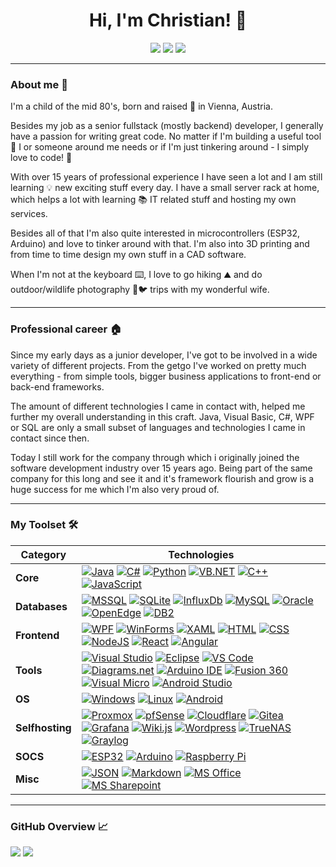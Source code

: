 <h1 align="center">Hi, I'm Christian! 👋</h1>

<!-- Links -->
<p align="center">
	<a href="https://www.xing.com/profile/Christian_Stangl084235"><img src="https://img.shields.io/badge/-Xing-006567?style=plastic&logo=xing&logoColor=white" /></a>
  <a href="https://stackoverflow.com/users/19284187/gishan86"><img src="https://img.shields.io/badge/-Stackoverflow-f48225?style=plastic&logo=Stackoverflow&logoColor=white" /></a>
  <a href="https://github.com/Gishan86"><img src="https://img.shields.io/badge/-Github-3a3a3a?style=plastic&logo=GitHub&logoColor=white" /></a>
</p>

--------------

<!-- About me -->
<h3>About me 🧔</h3>
<p>
I'm a child of the mid 80's, born and raised 🍼 in Vienna, Austria.

Besides my job as a senior fullstack (mostly backend) developer, I generally have a passion for writing great code.
No matter if I'm building a useful tool 🔨 I or someone around me needs or if I'm just tinkering around - I simply love to code! 💖

With over 15 years of professional experience I have seen a lot and I am still learning 💡 new exciting stuff every day.
I have a small server rack at home, which helps a lot with learning 📚 IT related stuff and hosting my own services.
  
Besides all of that I'm also quite interested in microcontrollers (ESP32, Arduino) and love to tinker around with that.
I'm also into 3D printing and from time to time design my own stuff in a CAD software.

When I'm not at the keyboard ⌨️, I love to go hiking ⛰️ and do outdoor/wildlife photography 📸🐦 trips with my wonderful wife.
</p>

-------------

<!-- Professsional work -->
<h3>Professional career 🏠</h3>
<p>
Since my early days as a junior developer, I've got to be involved in a wide variety of different projects.
From the getgo I've worked on pretty much everything - from simple tools, bigger business applications to front-end or back-end frameworks.

The amount of different technologies I came in contact with, helped me further my overall understanding in this craft.
Java, Visual Basic, C#, WPF or SQL are only a small subset of languages and technologies I came in contact since then.

Today I still work for the company through which i originally joined the software development industry over 15 years ago.
Being part of the same company for this long and see it and it's framework flourish and grow is a huge success for me which I'm also very proud of.
</p>

-------------

<!-- My Capabilities -->
<h3>My Toolset 🛠️</h3>
<p>
  
| **Category** | **Technologies** | 
| - | - | 
|  **Core** | [![Java](https://img.shields.io/badge/Java--d4af37?logo=openjdk&style=plastic&labelColor=5382a1 "15+ years of professional experience")](https://openjdk.java.net) [![C#](https://img.shields.io/badge/C%23--d4af37?logo=csharp&style=plastic&labelColor=239120 "15+ years of professional experience")](https://docs.microsoft.com/dotnet/csharp) [![Python](https://img.shields.io/badge/Python--silver?logo=python&style=plastic&labelColor=1e4260&logoColor=FFFFFF "Mostly hobby projects")](https://www.python.org) [![VB.NET](https://img.shields.io/badge/VB.NET--silver?logo=dotnet&style=plastic&labelColor=9013FE "Used it professionally (a long time ago)")](https://docs.microsoft.com/en-us/dotnet/visual-basic/) [![C++](https://img.shields.io/badge/C%2B%2B--bf8970?logo=dotnet&style=plastic&labelColor=00599C "Hobby projects / Arduino)")](https://www.w3schools.com/CPP) [![JavaScript](https://img.shields.io/badge/JavaScript--bf8970?logo=javascript&style=plastic&labelColor=f7de1e&logoColor=FFFFFF "Hobby use (only a few times)")](https://www.w3schools.com/js/) |
|  **Databases** | [![MSSQL](https://img.shields.io/badge/MSSQL--d4af37?logo=microsoftsqlserver&style=plastic&labelColor=CC2927 "15+ years of professional experience (incl some administration)")](https://www.microsoft.com/sql-server) [![SQLite](https://img.shields.io/badge/SQLite--silver?logo=sqlite&style=plastic&labelColor=044a63 "Hobby projects")](https://www.sqlite.org) [![InfluxDb](https://img.shields.io/badge/InfluxDb--silver?logo=influxdb&style=plastic&labelColor=030a29&logoColor=FFFFFF "Hobby projects")](https://www.influxdata.com) [![MySQL](https://img.shields.io/badge/MySQL--silver?logo=mysql&style=plastic&labelColor=00728b&logoColor=FFFFFF "Hobby projects")](https://www.mysql.com)  [![Oracle](https://img.shields.io/badge/Oracle--bf8970?logo=oracle&style=plastic&labelColor=cc5c4b "Some professional use")](https://www.oracle.com) [![OpenEdge](https://img.shields.io/badge/OpenEdge--bf8970?logo=progress&style=plastic&labelColor=5ce500&logoColor=FFFFFF "Some professional use")](https://www.progress.com/openedge) [![DB2](https://img.shields.io/badge/DB2--bf8970?logo=ibm&style=plastic&labelColor=052FAD "Used it professionally (a long time ago)")](https://www.ibm.com/products/db2-database) |
|  **Frontend** | [![WPF](https://img.shields.io/badge/WPF--d4af37?logo=windows&style=plastic&labelColor=1e9ef4 "Professionally and hobby")](https://docs.microsoft.com/en-us/dotnet/desktop/wpf) [![WinForms](https://img.shields.io/badge/WinForms--silver?logo=windows&style=plastic&labelColor=1e9ef4 "Professional use (a long time ago)")](https://docs.microsoft.com/en-us/dotnet/desktop/winforms/) [![XAML](https://img.shields.io/badge/XAML--silver?logo=xaml&style=plastic&labelColor=0C54C2&logoColor=FFFFFF "Professional and hobby projects")](https://docs.microsoft.com/dotnet/desktop/wpf/xaml) [![HTML](https://img.shields.io/badge/HTML--silver?logo=html5&style=plastic&labelColor=67b7d6&logoColor=FFFFFF "Mostly hobby projects")](https://www.w3schools.com/html) [![CSS](https://img.shields.io/badge/CSS--bf8970?logo=css3&style=plastic&labelColor=1572B6&logoColor=FFFFFF "Mostly hobby projects")](https://www.w3schools.com/css) [![NodeJS](https://img.shields.io/badge/NodeJS--bf8970?logo=nodedotjs&style=plastic&labelColor=6da55f&logoColor=FFFFFF "Some hobby use")](https://nodejs.org) [![React](https://img.shields.io/badge/React--bf8970?logo=react&style=plastic&labelColor=61dafb&logoColor=FFFFFF "Some hobby use")](https://reactjs.org) [![Angular](https://img.shields.io/badge/Angular--bf8970?logo=angular&style=plastic&labelColor=dd0030&logoColor=FFFFFF "Some hobby use")](https://angular.io) |
|  **Tools** | [![Visual Studio](https://img.shields.io/badge/Visual%20Studio--d4af37?logo=visualstudio&style=plastic&labelColor=9013FE&logoColor=FFFFFF "My favorite environment")](https://visualstudio.com) [![Eclipse](https://img.shields.io/badge/Eclipse--d4af37?logo=eclipse&style=plastic&labelColor=433481&logoColor=FFFFFF "15+ years of professional experience")](https://www.eclipse.org) [![VS Code](https://img.shields.io/badge/VS%20Code--d4af37?logo=visualstudiocode&style=plastic&labelColor=9013FE&logoColor=FFFFFF "My second favorite environment")](https://code.visualstudio.com) [![Diagrams.net](https://img.shields.io/badge/Diagrams.net--d4af37?logo=visualstudio&style=plastic&labelColor=f08605&logoColor=FFFFFF "Documentation for hobby and professional projects")](https://www.diagrams.net) [![Arduino IDE](https://img.shields.io/badge/Arduino%20IDE--silver?logo=arduino&style=plastic&labelColor=008284&logoColor=FFFFFF "Hobby projects")](https://www.arduino.cc/en/software) [![Fusion 360](https://img.shields.io/badge/Fusion%20360--silver?logo=androidstudio&style=plastic&labelColor=d1802f&logoColor=FFFFFF "Hobby projects (3D printing)")](https://www.autodesk.de/products/fusion-360) [![Visual Micro](https://img.shields.io/badge/Visual%20Micro--bf8970?logo=visualstudio&style=plastic&labelColor=85be43&logoColor=FFFFFF "Hobby projects")](https://www.visualmicro.com) [![Android Studio](https://img.shields.io/badge/Android%20Studio--bf8970?logo=androidstudio&style=plastic&labelColor=3ddc85&logoColor=FFFFFF "Some hobby projects")](https://developer.android.com/studio) |
|  **OS** | [![Windows](https://img.shields.io/badge/Windows--d4af37?logo=windows&style=plastic&labelColor=1e9ef4&logoColor=FFFFFF "User ever since Windows 3.11")](https://www.microsoft.com/windows) [![Linux](https://img.shields.io/badge/Linux--silver?logo=linux&style=plastic&labelColor=185886&logoColor=FFFFFF "Started using Debian & Ubuntu in my homelab in 2019")](https://www.linux.org) [![Android](https://img.shields.io/badge/Android--silver?logo=android&style=plastic&labelColor=9fbe37&logoColor=FFFFFF "Except once I exclusively had Android phones in the past")](https://www.android.com) |
|  **Selfhosting** | [![Proxmox](https://img.shields.io/static/v1?label=&message=Proxmox&color=e56f00&logo=proxmox&logoColor=FFFFFF&style=plastic "Hypervisor in my homelab (Debian based)")](https://www.proxmox.com) [![pfSense](https://img.shields.io/static/v1?label=&message=pfSense&color=070263&logo=pfsense&logoColor=FFFFFF&style=plastic "Router/Firewall in my homelab")](https://www.pfsense.org) [![Cloudflare](https://img.shields.io/static/v1?label=&message=Cloudflare&color=F38020&logo=cloudflare&logoColor=FFFFFF&style=plastic "DNS provider")](https://www.cloudflare.com) [![Gitea](https://img.shields.io/static/v1?label=&message=Gitea&color=609926&logo=gitea&logoColor=FFFFFF&style=plastic "Basis for my selfhosted Git repository")](https://gitea.io) [![Grafana](https://img.shields.io/static/v1?label=&message=Grafana&color=f2771f&logo=grafana&logoColor=FFFFFF&style=plastic "Homelab use")](https://grafana.com) [![Wiki.js](https://img.shields.io/static/v1?label=&message=Wiki.js&color=b7e0f7&logo=wikidotjs&logoColor=FFFFFF&style=plastic "Personal Knowledgebase and Documentation plattform in my homelab")](https://js.wiki) [![Wordpress](https://img.shields.io/static/v1?label=&message=Wordpress&color=0074aa&logo=wordpress&logoColor=FFFFFF&style=plastic "Some hobby use")](https://wordpress.org) [![TrueNAS](https://img.shields.io/static/v1?label=&message=TrueNAS&color=0095d5&logo=truenas&logoColor=FFFFFF&style=plastic "Some hobby use")](https://www.truenas.com) [![Graylog](https://img.shields.io/static/v1?label=&message=Graylog&color=FF3633&logo=graylog&logoColor=FFFFFF&style=plastic "Used it for some time in my homelab")](https://www.graylog.org) |
|  **SOCS** | [![ESP32](https://img.shields.io/static/v1?label=&message=ESP32&color=e7352c&logo=espressif&logoColor=FFFFFF&style=plastic "Hobby projects")](https://www.espressif.com/en/products/socs/esp32) [![Arduino](https://img.shields.io/static/v1?label=&message=Arduino&color=008284&logo=arduino&logoColor=FFFFFF&style=plastic "Hobby projects")](https://www.arduino.cc) [![Raspberry Pi](https://img.shields.io/static/v1?label=&message=Raspberry%20Pi&color=cd2356&logo=raspberrypi&logoColor=FFFFFF&style=plastic "Hobby projects")](https://www.raspberrypi.com) |
|  **Misc** | [![JSON](https://img.shields.io/static/v1?label=&message=JSON&color=424242&logo=json&logoColor=FFFFFF&style=plastic "Professional & hobby projects")](https://www.json.org/) [![Markdown](https://img.shields.io/static/v1?label=&message=Markdown&color=000000&logo=markdown&logoColor=FFFFFF&style=plastic "Hobby projects")](https://markdownguide.org) [![MS Office](https://img.shields.io/static/v1?label=&message=MS%20Office&color=D83B01&logo=microsoftoffice&logoColor=FFFFFF&style=plastic "Professional & hobby use")](https://www.office.com/) [![MS Sharepoint](https://img.shields.io/static/v1?label=&message=MS%20Sharepoint&color=0078D4&logo=microsoftsharepoint&logoColor=FFFFFF&style=plastic "Limited experience")](https://www.office.com/) |
</p>

--------------

<h3>GitHub Overview 📈</h3>
<p>
  <img src="https://github-readme-stats.vercel.app/api/top-langs?username=Gishan86&theme=dark&hide_border=true&bg_color=00000000&title_color=C9D1D9&text_color=C9D1D9"/>
  <img src="https://github-readme-stats.vercel.app/api?username=Gishan86&show_icons=true&theme=dark&hide_border=true&bg_color=00000000&title_color=C9D1D9&text_color=C9D1D9"/>
</p>

<!--
Repo Highlights
<img src="https://github-readme-stats.vercel.app/api/pin/?username=zluvsand&repo=github_profile"/>

- 🔭 I’m currently working on 
- 🌱 I’m currently learning a lot of new tech stuff
- 💬 Ask me about ...
- 📫 How to reach me: ...
-->
